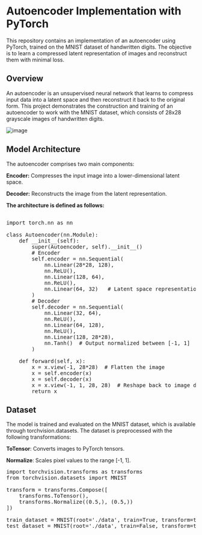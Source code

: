 # Autoencoder Implementation with PyTorch

This repository contains an implementation of an autoencoder using PyTorch, trained on the MNIST dataset of handwritten digits. The objective is to learn a compressed latent representation of images and reconstruct them with minimal loss.

## Overview
An autoencoder is an unsupervised neural network that learns to compress input data into a latent space and then reconstruct it back to the original form. This project demonstrates the construction and training of an autoencoder to work with the MNIST dataset, which consists of 28x28 grayscale images of handwritten digits.

![image](https://github.com/user-attachments/assets/1e0fef71-4e14-42b6-b544-a73f05406e1f)

## Model Architecture
The autoencoder comprises two main components:

**Encoder:** Compresses the input image into a lower-dimensional latent space.

**Decoder:** Reconstructs the image from the latent representation.

**The architecture is defined as follows:**

<pre> 
import torch.nn as nn

class Autoencoder(nn.Module):
    def __init__(self):
        super(Autoencoder, self).__init__()
        # Encoder
        self.encoder = nn.Sequential(
            nn.Linear(28*28, 128),
            nn.ReLU(),
            nn.Linear(128, 64),
            nn.ReLU(),
            nn.Linear(64, 32)   # Latent space representation
        )
        # Decoder
        self.decoder = nn.Sequential(
            nn.Linear(32, 64),
            nn.ReLU(),
            nn.Linear(64, 128),
            nn.ReLU(),
            nn.Linear(128, 28*28),
            nn.Tanh()  # Output normalized between [-1, 1]
        )

    def forward(self, x):
        x = x.view(-1, 28*28)  # Flatten the image
        x = self.encoder(x)
        x = self.decoder(x)
        x = x.view(-1, 1, 28, 28)  # Reshape back to image dimensions
        return x
</pre>

## Dataset
The model is trained and evaluated on the MNIST dataset, which is available through torchvision.datasets. The dataset is preprocessed with the following transformations:

**ToTensor**: Converts images to PyTorch tensors.

**Normalize**: Scales pixel values to the range [-1, 1].

<pre>
import torchvision.transforms as transforms
from torchvision.datasets import MNIST

transform = transforms.Compose([
    transforms.ToTensor(),
    transforms.Normalize((0.5,), (0.5,))
])

train_dataset = MNIST(root='./data', train=True, transform=transform, download=True)
test_dataset = MNIST(root='./data', train=False, transform=transform, download=True)
</pre>
